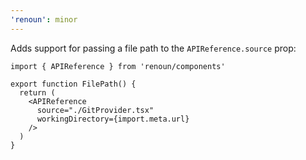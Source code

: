```yaml
---
'renoun': minor
---
```


Adds support for passing a file path to the `APIReference.source` prop:

```tsx
import { APIReference } from 'renoun/components'

export function FilePath() {
  return (
    <APIReference
      source="./GitProvider.tsx"
      workingDirectory={import.meta.url}
    />
  )
}
```
